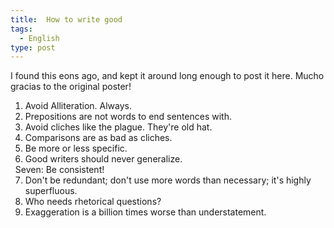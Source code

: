 ```yaml
---
title:  How to write good
tags:
  - English
type: post
---
```


<p>I found this eons ago, and kept it around long enough to post it here. Mucho gracias to the original poster!</p>

<ol>
	<li>Avoid Alliteration. Always.</li>
	<li>Prepositions are not words to end sentences with.</li>
	<li>Avoid cliches like the plague. They're old hat.</li>
	<li>Comparisons are as bad as cliches.</li>
	<li>Be more or less specific.</li>
	<li>Good writers should never generalize.</li>
	<span style="margin-left:-1rem;">Seven: Be consistent!</span>
	<li>Don't be redundant; don't use more words than necessary; it's highly superfluous.</li>
	<li>Who needs rhetorical questions?</li>
	<li>Exaggeration is a billion times worse than understatement.</li>
</ol>